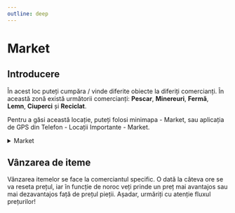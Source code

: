 ```yaml
---
outline: deep
---
```


# Market

## Introducere

În acest loc puteți cumpăra / vinde diferite obiecte la diferiți comercianți. În această zonă există următorii comercianți: **Pescar**, **Minereuri**, **Fermă**, **Lemn**, **Ciuperci** și **Reciclat**.

Pentru a găsi această locație, puteți folosi minimapa - Market, sau aplicația de GPS din Telefon - Locații Importante - Market.

<details>
  <summary>Market</summary>
  <img src="https://v.b-zone.ro/images/wiki/market.jpg" alt="Market">
</details>

## Vânzarea de iteme

Vânzarea itemelor se face la comerciantul specific. O dată la câteva ore se va reseta prețul, iar în funcție de noroc veți prinde un preț mai avantajos sau mai dezavantajos față de prețul pieții. Așadar, urmăriți cu atenție fluxul prețurilor!